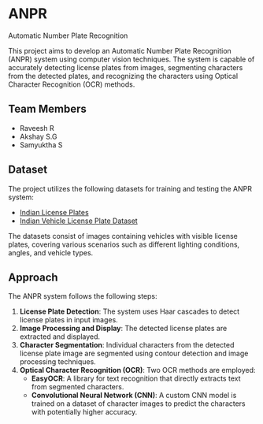 # ANPR
Automatic Number Plate Recognition


This project aims to develop an Automatic Number Plate Recognition (ANPR) system using computer vision techniques. The system is capable of accurately detecting license plates from images, segmenting characters from the detected plates, and recognizing the characters using Optical Character Recognition (OCR) methods.

## Team Members

- Raveesh R
- Akshay S.G
- Samyuktha S


## Dataset

The project utilizes the following datasets for training and testing the ANPR system:

- [Indian License Plates](https://www.kaggle.com/datasets/thamizhsterio/indian-license-plates)
- [Indian Vehicle License Plate Dataset](https://www.kaggle.com/datasets/saisirishan/indian-vehicle-dataset)

The datasets consist of images containing vehicles with visible license plates, covering various scenarios such as different lighting conditions, angles, and vehicle types.

## Approach

The ANPR system follows the following steps:

1. **License Plate Detection**: The system uses Haar cascades to detect license plates in input images.
2. **Image Processing and Display**: The detected license plates are extracted and displayed.
3. **Character Segmentation**: Individual characters from the detected license plate image are segmented using contour detection and image processing techniques.
4. **Optical Character Recognition (OCR)**: Two OCR methods are employed:
   - **EasyOCR**: A library for text recognition that directly extracts text from segmented characters.
   - **Convolutional Neural Network (CNN)**: A custom CNN model is trained on a dataset of character images to predict the characters with potentially higher accuracy.

